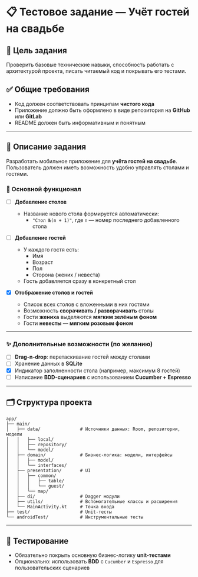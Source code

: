 # 📋 Тестовое задание — Учёт гостей на свадьбе

## 🧠 Цель задания

Проверить базовые технические навыки, способность работать с архитектурой проекта, писать читаемый код и покрывать его тестами.

## ✅ Общие требования

- Код должен соответствовать принципам **чистого кода**
- Приложение должно быть оформлено в виде репозитория на **GitHub** или **GitLab**
- README должен быть информативным и понятным

---

## 📱 Описание задания

Разработать мобильное приложение для **учёта гостей на свадьбе**. Пользователь должен иметь возможность удобно управлять столами и гостями.

### 🔧 Основной функционал

- [ ] **Добавление столов**
    - Название нового стола формируется автоматически:
        - `"Стол №(n + 1)"`, где `n` — номер последнего добавленного стола

- [ ] **Добавление гостей**
    - У каждого гостя есть:
        - Имя
        - Возраст
        - Пол
        - Сторона (жених / невеста)
    - Гость добавляется сразу в конкретный стол

- [x] **Отображение столов и гостей**
    - Список всех столов с вложенными в них гостями
    - Возможность **сворачивать / разворачивать** столы
    - Гости **жениха** выделяются **мягким зелёным фоном**
    - Гости **невесты** — **мягким розовым фоном**

---

### ✨ Дополнительные возможности (по желанию)

- [ ] **Drag-n-drop**: перетаскивание гостей между столами
- [ ] Хранение данных в **SQLite**
- [x] Индикатор заполненности стола (например, максимум 8 гостей)
- [ ] Написание **BDD-сценариев** с использованием **Cucumber + Espresso**

---

## 🗂 Структура проекта

```text
app/
├── main/
│   ├── data/               # Источники данных: Room, репозитории, модели
│   │   ├── local/
│   │   ├── repository/
│   │   └── model/
│   ├── domain/             # Бизнес-логика: модели, интерфейсы
│   │   ├── model/
│   │   └── interfaces/
│   ├── presentation/       # UI
│   │   ├── common/
│   │   │   ├── table/
│   │   │   └── guest/
│   │   └── map/
│   ├── di/                 # Dagger модули
│   ├── utils/              # Вспомогательные классы и расширения
│   └── MainActivity.kt     # Точка входа
├── test/                   # Unit-тесты 
└── androidTest/            # Инструментальные тесты
```

---

## 🧪 Тестирование

- Обязательно покрыть основную бизнес-логику **unit-тестами**
- Опционально: использовать **BDD** с `Cucumber` и `Espresso` для пользовательских сценариев
